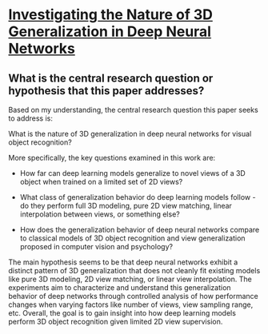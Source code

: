 # [Investigating the Nature of 3D Generalization in Deep Neural Networks](https://arxiv.org/abs/2304.09358)

## What is the central research question or hypothesis that this paper addresses?

 Based on my understanding, the central research question this paper seeks to address is:

What is the nature of 3D generalization in deep neural networks for visual object recognition? 

More specifically, the key questions examined in this work are:

- How far can deep learning models generalize to novel views of a 3D object when trained on a limited set of 2D views?

- What class of generalization behavior do deep learning models follow - do they perform full 3D modeling, pure 2D view matching, linear interpolation between views, or something else? 

- How does the generalization behavior of deep neural networks compare to classical models of 3D object recognition and view generalization proposed in computer vision and psychology?

The main hypothesis seems to be that deep neural networks exhibit a distinct pattern of 3D generalization that does not cleanly fit existing models like pure 3D modeling, 2D view matching, or linear view interpolation. The experiments aim to characterize and understand this generalization behavior of deep networks through controlled analysis of how performance changes when varying factors like number of views, view sampling range, etc. Overall, the goal is to gain insight into how deep learning models perform 3D object recognition given limited 2D view supervision.
